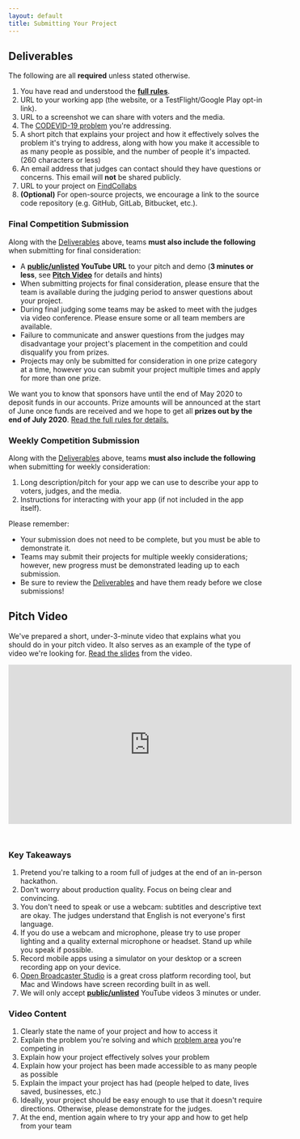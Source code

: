 ```yaml
---
layout: default
title: Submitting Your Project
---
```


## Deliverables

The following are all **required** unless stated otherwise.

1. You have read and understood the **[full rules](rules)**.
1. URL to your working app (the website, or a TestFlight/Google Play opt-in link).
1. URL to a screenshot we can share with voters and the media.
1. The [CODEVID-19 problem](rules#the-problems) you're addressing.
1. A short pitch that explains your project and how it effectively solves the problem it's trying to address, along with how you make it accessible to as many people as possible, and the number of people it's impacted. (260 characters or less)
1. An email address that judges can contact should they have questions or concerns. This email will **not** be shared publicly.
1. URL to your project on [FindCollabs](https://findcollabs.com/hackathon/codevid-19-isp21fkqtjupchx7kjed)
1. **(Optional)** For open-source projects, we encourage a link to the source code repository (e.g. GitHub, GitLab, Bitbucket, etc.).

### Final Competition Submission

Along with the [Deliverables](#deliverables) above, teams **must also include the following** when submitting for final consideration:

- A **[public/unlisted](https://support.google.com/youtube/answer/157177?co=GENIE.Platform%3DDesktop&hl=en) YouTube URL** to your pitch and demo (**3 minutes or less**, see **[Pitch Video](#pitch-video)** for details and hints)
- When submitting projects for final consideration, please ensure that the team is available during the judging period to answer questions about your project.
- During final judging some teams may be asked to meet with the judges via video conference. Please ensure some or all team members are available.
- Failure to communicate and answer questions from the judges may disadvantage your project's placement in the competition and could disqualify you from prizes.
- Projects may only be submitted for consideration in one prize category at a time, however you can submit your project multiple times and apply for more than one prize.

We want you to know that sponsors have until the end of May 2020 to deposit funds in our accounts. Prize amounts will be announced at the start of June once funds are received and we hope to get all **prizes out by the end of July 2020**. [Read the full rules for details.](./rules)

### Weekly Competition Submission

Along with the [Deliverables](#deliverables) above, teams **must also include the following** when submitting for weekly consideration:

1. Long description/pitch for your app we can use to describe your app to voters, judges, and the media.
1. Instructions for interacting with your app (if not included in the app itself).

Please remember:

- Your submission does not need to be complete, but you must be able to demonstrate it.
- Teams may submit their projects for multiple weekly considerations; however, new progress must be demonstrated leading up to each submission.
- Be sure to review the [Deliverables](#deliverables) and have them ready before we close submissions!

## Pitch Video

We've prepared a short, under-3-minute video that explains what you should do in your pitch video. It also serves as an example of the type of video we're looking for. [Read the slides](https://docs.google.com/presentation/d/1KsrRGj08XK-x3RKgTIdWszW2jqMSmqdLFCTlsT8l3Xw/edit?usp=sharing) from the video.

<iframe
  style="margin-bottom: 2em"
  width="560" 
  height="315" 
  src="https://www.youtube-nocookie.com/embed/rA1y1oKQ4a4" 
  frameborder="0" 
  allow="accelerometer; autoplay; encrypted-media; gyroscope; picture-in-picture" 
  allowfullscreen 
></iframe>

### Key Takeaways

1. Pretend you're talking to a room full of judges at the end of an in-person hackathon.
1. Don't worry about production quality. Focus on being clear and convincing.
1. You don't need to speak or use a webcam: subtitles and descriptive text are okay. The judges understand that English is not everyone's first language.
1. If you do use a webcam and microphone, please try to use proper lighting and a quality external microphone or headset. Stand up while you speak if possible.
1. Record mobile apps using a simulator on your desktop or a screen recording app on your device.
1. [Open Broadcaster Studio](https://obsproject.com/) is a great cross platform recording tool, but Mac and Windows have screen recording built in as well.
1. We will only accept **[public/unlisted](https://support.google.com/youtube/answer/157177?co=GENIE.Platform%3DDesktop&hl=en)** YouTube videos 3 minutes or under.

### Video Content

1. Clearly state the name of your project and how to access it
1. Explain the problem you're solving and which [problem area](rules#the-problems) you're competing in
1. Explain how your project effectively solves your problem
1. Explain how your project has been made accessible to as many people as possible
1. Explain the impact your project has had (people helped to date, lives saved, businesses, etc.)
1. Ideally, your project should be easy enough to use that it doesn't require directions. Otherwise, please demonstrate for the judges.
1. At the end, mention again where to try your app and how to get help from your team
